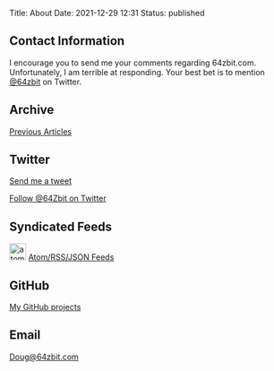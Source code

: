 Title: About
Date: 2021-12-29 12:31
Status: published



## Contact Information

I encourage you to send me your comments regarding 64zbit.com. Unfortunately, I am terrible at responding. Your best bet is to mention [@64zbit](https://twitter.com/intent/tweet?text=@64zbit) on Twitter. 

## Archive
[Previous Articles](/archives.html)

## Twitter
[Send me a tweet](https://twitter.com/intent/tweet?text=@64zbit)

[Follow @64Zbit on Twitter](https://twitter.com/64zbit)


## Syndicated Feeds

 <img src="/images/256px-Feed-icon.svg.png" alt="atom logo" title="atom logo" width="30"/>  [Atom/RSS/JSON Feeds](/pages/feeds.html)

## GitHub
[My GitHub projects](https://github.com/dougpark)


## Email
[Doug@64zbit.com](mailto:doug@64zbit.com)